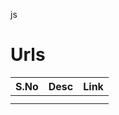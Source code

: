 js

# Urls

| S.No | Desc | Link |
| ---- | ---- | ---- |
|      |      |      |
|      |      |      |
